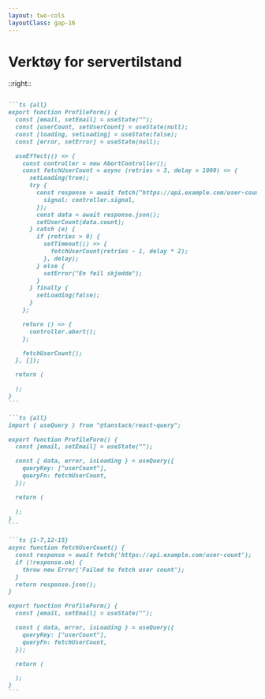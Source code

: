 ```yaml
---
layout: two-cols
layoutClass: gap-16
---
```


# Verktøy for servertilstand

<Formexample />

::right::

````md magic-move {lines: true}

```ts {all}
export function ProfileForm() {
  const [email, setEmail] = useState("");
  const [userCount, setUserCount] = useState(null);
  const [loading, setLoading] = useState(false);
  const [error, setError] = useState(null);

  useEffect(() => {
    const controller = new AbortController();
    const fetchUserCount = async (retries = 3, delay = 1000) => {
      setLoading(true);
      try {
        const response = await fetch("https://api.example.com/user-count", {
          signal: controller.signal,
        });
        const data = await response.json();
        setUserCount(data.count);
      } catch (e) {
        if (retries > 0) {
          setTimeout(() => {
            fetchUserCount(retries - 1, delay * 2);
          }, delay);
        } else {
          setError("En feil skjedde");
        }
      } finally {
        setLoading(false);
      }
    };

    return () => {
      controller.abort();
    };

    fetchUserCount();
  }, []);

  return (

  );
}
```

```ts {all}
import { useQuery } from "@tanstack/react-query";

export function ProfileForm() {
  const [email, setEmail] = useState("");

  const { data, error, isLoading } = useQuery({
    queryKey: ["userCount"],
    queryFn: fetchUserCount,
  });

  return (

  );
}
```

```ts {1-7,12-15}
async function fetchUserCount() {
  const response = await fetch('https://api.example.com/user-count');
  if (!response.ok) {
    throw new Error('Failed to fetch user count');
  }
  return response.json();
}

export function ProfileForm() {
  const [email, setEmail] = useState("");

  const { data, error, isLoading } = useQuery({
    queryKey: ["userCount"],
    queryFn: fetchUserCount,
  });

  return (

  );
}
```

````

<!--
Skillet mellom klient- og server-tilstand tvinger deg ikke til å bruke visse verktøy, men som vi har sett kan det bli ganske komplisert og rotete. Og det er uten å ha nevnt caching.

Hva skjer om vi bytter ut vår egen kode med TanStack Query, som er **beregnet** for server-tilstand?

[click] Altså, fikk dere også en sånn god følelse i kroppen nå?

TanStack Query er det mest populære verktøyet for servertilstand, og dere skjønner kanskje hvorfor? Vi får mye funksjonalitet ut av boksen, som data, loading og error i egne tilstander. Det er et verktøy vi bruker i klienten, og som håndterer dataflyten mellom klient og server.

Også okay da, jeg skal gjøre bildet litt ærligere, med litt mer kode. TanStack Query gjør ikke selve datahentingen. 

[click] For det har vi definert en fetcher. Og dataene som blir hentet fra serveren, putter TanStack Query i en egen cache på klienten, lagret på en cache-nøkkel. Dermed, om vi henter dataene fra et annet sted i appen, slipper vi å hente dataene på nytt, og kan bruke den cachede dataen.

-->
